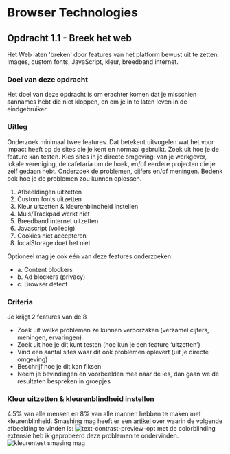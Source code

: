 # Browser Technologies
## Opdracht 1.1 - Breek het web
Het Web laten 'breken' door features van het platform bewust uit te zetten. Images, custom fonts, JavaScript, kleur, breedband internet.

### Doel van deze opdracht
Het doel van deze opdracht is om erachter komen dat je misschien aannames hebt die niet kloppen, en om je in te laten leven in de eindgebruiker.


### Uitleg
Onderzoek minimaal twee features. Dat betekent uitvogelen wat het voor impact heeft op de sites die je kent en normaal gebruikt. Zoek uit hoe je de feature kan testen. Kies sites in je directe omgeving: van je werkgever, lokale vereniging, de cafetaria om de hoek, en/of eerdere projecten die je zelf gedaan hebt. Onderzoek de problemen, cijfers en/of meningen. Bedenk ook hoe je de problemen zou kunnen oplossen.

1. Afbeeldingen uitzetten
2. Custom fonts uitzetten
3. Kleur uitzetten & kleurenblindheid instellen
4. Muis/Trackpad werkt niet
5. Breedband internet uitzetten
6. Javascript (volledig)
7. Cookies niet accepteren
8. localStorage doet het niet

Optioneel mag je ook één van deze features onderzoeken:
- a. Content blockers
- b. Ad blockers (privacy)
- c. Browser detect


### Criteria
Je krijgt 2 features van de 8
- Zoek uit welke problemen ze kunnen veroorzaken (verzamel cijfers, meningen, ervaringen)
- Zoek uit hoe je dit kunt testen (hoe kun je een feature ‘uitzetten’)
- Vind een aantal sites waar dit ook problemen oplevert (uit je directe omgeving)
- Beschrijf hoe je dit kan fiksen
- Neem je bevindingen en voorbeelden mee naar de les, dan gaan we de resultaten bespreken in groepjes 

### Kleur uitzetten & kleurenblindheid instellen

4.5% van alle mensen en 8% van alle mannen hebben te maken met kleurenblinheid. Smashing mag heeft er een [artikel](https://www.smashingmagazine.com/2016/06/improving-color-accessibility-for-color-blind-users/) over waarin de volgende afbeelding te vinden is:
![text-contrast-preview-opt](https://user-images.githubusercontent.com/36195440/76415684-e9b01a80-6399-11ea-91c3-6ed575c6fed2.png) met de colorblinding extensie heb ik geprobeerd deze problemen te ondervinden. ![kleurentest smasing mag](https://user-images.githubusercontent.com/36195440/76415964-7bb82300-639a-11ea-8e72-c8d43513bc3e.png)
